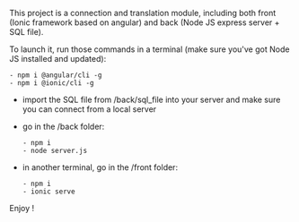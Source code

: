 This project is a connection and  translation module, including both front (Ionic framework based on angular) and back (Node JS express server + SQL file).

To launch it, run those commands in a terminal (make sure you've got Node JS installed and updated):

	- npm i @angular/cli -g
	- npm i @ionic/cli -g

- import the SQL file from /back/sql_file into your server and make sure you can connect from a local server

- go in the /back folder:

	```
	- npm i
	- node server.js

- in another terminal, go in the /front folder:

	```
	- npm i
	- ionic serve

Enjoy !

